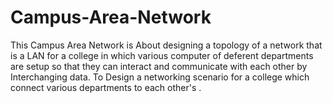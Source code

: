 # Campus-Area-Network
This Campus Area Network is About designing a topology of a network that is a LAN for a college in which various computer of deferent departments are setup so that they can interact and communicate with  each other by Interchanging data. To Design a  networking scenario for a college which connect various departments to each other's .

